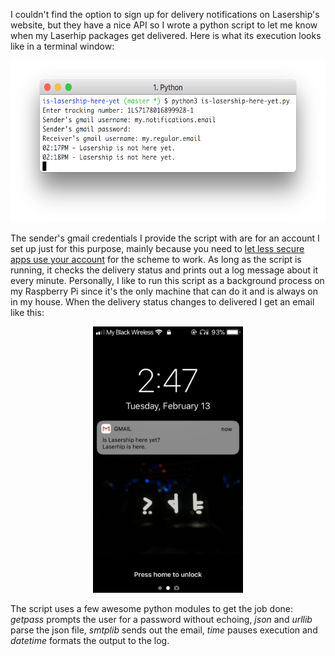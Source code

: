 I couldn't find the option to sign up for delivery notifications on Lasership's website, but they have a nice API so I wrote a python script to let me know when my Laserhip packages get delivered. Here is what its execution looks like in a terminal window:

<p align="center"><img src=demo1.png width=598 height=259 /></p>

The sender's gmail credentials I provide the script with are for an account I set up just for this purpose, mainly because you need to [let less secure apps use your account][1] for the scheme to work. As long as the script is running, it checks the delivery status and prints out a log message about it every minute. Personally, I like to run this script as a background process on my Raspberry Pi since it's the only machine that can do it and is always on in my house. When the delivery status changes to delivered I get an email like this:

<p align="center"><img src=demo2.png width=240 height=426 /></p>

The script uses a few awesome python modules to get the job done: _getpass_ prompts the user for a password without echoing, _json_ and _urllib_ parse the json file, _smtplib_ sends out the email, _time_ pauses execution and _datetime_ formats the output to the log.

  [1]: https://support.google.com/accounts/answer/6010255?hl=en "google's support article on this subject"
